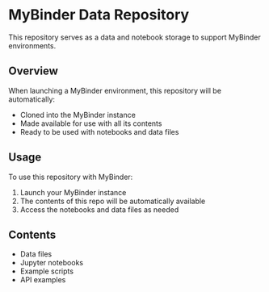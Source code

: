 # MyBinder Data Repository

This repository serves as a data and notebook storage to support MyBinder environments. 

## Overview

When launching a MyBinder environment, this repository will be automatically:
- Cloned into the MyBinder instance
- Made available for use with all its contents
- Ready to be used with notebooks and data files

## Usage

To use this repository with MyBinder:
1. Launch your MyBinder instance
2. The contents of this repo will be automatically available
3. Access the notebooks and data files as needed

## Contents

- Data files
- Jupyter notebooks
- Example scripts
- API examples
